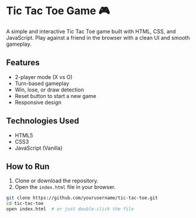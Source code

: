 # Tic Tac Toe Game 🎮

A simple and interactive Tic Tac Toe game built with HTML, CSS, and JavaScript. Play against a friend in the browser with a clean UI and smooth gameplay.

## Features

- 2-player mode (X vs O)
- Turn-based gameplay
- Win, lose, or draw detection
- Reset button to start a new game
- Responsive design

## Technologies Used

- HTML5
- CSS3
- JavaScript (Vanilla)

## How to Run

1. Clone or download the repository.
2. Open the `index.html` file in your browser.

```bash
git clone https://github.com/yourusername/tic-tac-toe.git
cd tic-tac-toe
open index.html  # or just double-click the file
